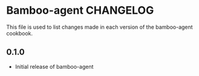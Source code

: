 Bamboo-agent CHANGELOG
=================

This file is used to list changes made in each version of the bamboo-agent cookbook.

0.1.0
-----
- Initial release of bamboo-agent

